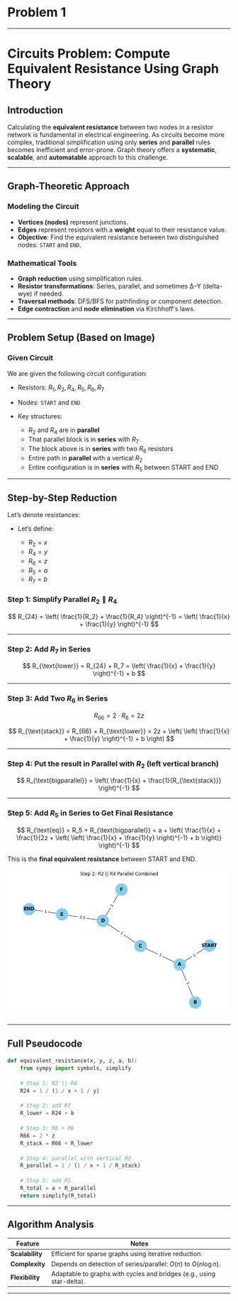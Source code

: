 # Problem 1


---

#  Circuits Problem: Compute Equivalent Resistance Using Graph Theory

##  Introduction

Calculating the **equivalent resistance** between two nodes in a resistor network is fundamental in electrical engineering. As circuits become more complex, traditional simplification using only **series** and **parallel** rules becomes inefficient and error-prone. Graph theory offers a **systematic**, **scalable**, and **automatable** approach to this challenge.

---

##  Graph-Theoretic Approach

###  Modeling the Circuit

* **Vertices (nodes)** represent junctions.
* **Edges** represent resistors with a **weight** equal to their resistance value.
* **Objective**: Find the equivalent resistance between two distinguished nodes: `START` and `END`.

###  Mathematical Tools

* **Graph reduction** using simplification rules.
* **Resistor transformations**: Series, parallel, and sometimes Δ–Y (delta-wye) if needed.
* **Traversal methods**: DFS/BFS for pathfinding or component detection.
* **Edge contraction** and **node elimination** via Kirchhoff's laws.

---

##  Problem Setup (Based on Image)

###  Given Circuit

We are given the following circuit configuration:

* Resistors: $R_1, R_2, R_4, R_5, R_6, R_7$
* Nodes: `START` and `END`
* Key structures:

  * $R_2$ and $R_4$ are in **parallel**
  * That parallel block is in **series** with $R_7$
  * The block above is in **series** with two $R_6$ resistors
  * Entire path in **parallel** with a vertical $R_2$
  * Entire configuration is in **series** with $R_5$ between START and END

---

##  Step-by-Step Reduction

Let’s denote resistances:

* Let’s define:

  * $R_2 = x$
  * $R_4 = y$
  * $R_6 = z$
  * $R_5 = a$
  * $R_7 = b$

###  Step 1: Simplify Parallel $R_2 \parallel R_4$

$$
R_{24} = \left( \frac{1}{R_2} + \frac{1}{R_4} \right)^{-1}
= \left( \frac{1}{x} + \frac{1}{y} \right)^{-1}
$$

---

###  Step 2: Add $R_7$ in Series

$$
R_{\text{lower}} = R_{24} + R_7
= \left( \frac{1}{x} + \frac{1}{y} \right)^{-1} + b
$$

---

###  Step 3: Add Two $R_6$ in Series

$$
R_{66} = 2 \cdot R_6 = 2z
$$

$$
R_{\text{stack}} = R_{66} + R_{\text{lower}} 
= 2z + \left( \left( \frac{1}{x} + \frac{1}{y} \right)^{-1} + b \right)
$$

---

###  Step 4: Put the result in Parallel with $R_2$ (left vertical branch)

$$
R_{\text{bigparallel}} = \left( \frac{1}{x} + \frac{1}{R_{\text{stack}}} \right)^{-1}
$$

---

###  Step 5: Add $R_5$ in Series to Get Final Resistance

$$
R_{\text{eq}} = R_5 + R_{\text{bigparallel}} = a + \left( \frac{1}{x} + \frac{1}{2z + \left( \left( \frac{1}{x} + \frac{1}{y} \right)^{-1} + b \right)} \right)^{-1}
$$

This is the **final equivalent resistance** between START and END.

![alt text](image.png)

---

##  Full Pseudocode

```python
def equivalent_resistance(x, y, z, a, b):
    from sympy import symbols, simplify

    # Step 1: R2 || R4
    R24 = 1 / (1 / x + 1 / y)

    # Step 2: add R7
    R_lower = R24 + b

    # Step 3: R6 + R6
    R66 = 2 * z
    R_stack = R66 + R_lower

    # Step 4: parallel with vertical R2
    R_parallel = 1 / (1 / x + 1 / R_stack)

    # Step 5: add R5
    R_total = a + R_parallel
    return simplify(R_total)
```

---

##  Algorithm Analysis

| Feature         | Notes                                                                 |
| --------------- | --------------------------------------------------------------------- |
| **Scalability** | Efficient for sparse graphs using iterative reduction.                |
| **Complexity**  | Depends on detection of series/parallel: $O(n)$ to $O(n \log n)$.     |
| **Flexibility** | Adaptable to graphs with cycles and bridges (e.g., using star-delta). |

---



